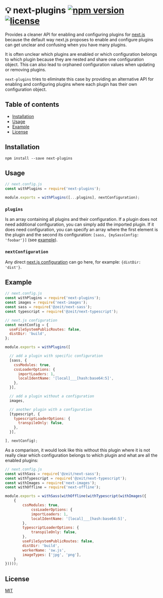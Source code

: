 # 💡 next-plugins [![npm version](https://img.shields.io/npm/v/next-plugins.svg)](https://www.npmjs.com/package/next-plugins) [![license](https://img.shields.io/github/license/cyrilwanner/next-plugins.svg)](https://github.com/cyrilwanner/next-plugins/blob/master/LICENSE)

Provides a cleaner API for enabling and configuring plugins for [next.js](https://github.com/zeit/next.js) because the default way next.js proposes to enable and configure plugins can get unclear and confusing when you have many plugins.

It is often unclear which plugins are enabled or which configuration belongs to which plugin because they are nested and share one configuration object.
This can also lead to orphaned configuration values when updating or removing plugins.

`next-plugins` tries to eliminate this case by providing an alternative API for enabling and configuring plugins where each plugin has their own configuration object.

## Table of contents

- [Installation](#installation)
- [Usage](#usage)
- [Example](#example)
- [License](#license)

## Installation

```
npm install --save next-plugins
```

## Usage
```javascript
// next.config.js
const withPlugins = require('next-plugins');

module.exports = withPlugins([...plugins], nextConfiguration);
```

### `plugins`

Is an array containing all plugins and their configuration.
If a plugin does not need additional configuration, you can simply add the imported plugin.
If it does need configuration, you can specify an array where the first element is the plugin and the second its configuration: `[sass, {mySassConfig: 'foobar'}]` (see [example](#example)).

### `nextConfiguration`

Any direct [next.js configuration](https://github.com/zeit/next.js#custom-configuration) can go here, for example: `{distDir: 'dist'}`.

## Example

```javascript
// next.config.js
const withPlugins = require('next-plugins');
const images = require('next-images');
const sass = require('@zeit/next-sass');
const typescript = require('@zeit/next-typescript');

// next.js configuration
const nextConfig = {
  useFileSystemPublicRoutes: false,
  distDir: 'build',
};

module.exports = withPlugins([

  // add a plugin with specific configuration
  [sass, {
    cssModules: true,
    cssLoaderOptions: {
      importLoaders: 1,
      localIdentName: '[local]___[hash:base64:5]',
    },
  }],

  // add a plugin without a configuration
  images,

  // another plugin with a configuration
  [typescript, {
    typescriptLoaderOptions: {
      transpileOnly: false,
    },
  }],

], nextConfig);
```

As a comparison, it would look like this without this plugin where it is not really clear which configuration belongs to which plugin and what are all the enabled plugins:

```javascript
// next.config.js
const withSass = require('@zeit/next-sass');
const withTypescript = require('@zeit/next-typescript');
const withImages = require('next-images');
const withOffline = require('next-offline');

module.exports = withSass(withOffline(withTypescript(withImages({
    {
        cssModules: true,
            cssLoaderOptions: {
            importLoaders: 1,
            localIdentName: '[local]___[hash:base64:5]',
        },
        typescriptLoaderOptions: {
            transpileOnly: false,
        },
        useFileSystemPublicRoutes: false,
        distDir: 'build',
        workerName: 'sw.js',
        imageTypes: ['jpg', 'png'],
    }
}))));
```

## License

[MIT](https://github.com/cyrilwanner/next-plugins/blob/master/LICENSE)
